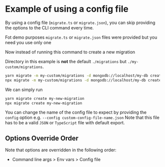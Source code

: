 # Example of using a config file

By using a config file (`migrate.ts` or `migrate.json`), you can skip providing the options to the CLI command every time.

Fot demo purposes `migrate.ts` or `migrate.json` files were provided but you need you use only one

Now instead of running this command to create a new migration

Directory in this example is **not** the default `./migrations` but `./my-custom/migrations`.

```bash
yarn migrate -m my-custom/migrations -d mongodb://localhost/my-db create my-new-migration
npx migrate -m my-custom/migrations -d mongodb://localhost/my-db create my-new-migration
```

We can simply run

```bash
yarn migrate create my-new-migration
npx migrate create my-new-migration
```

You can change the name of the config file to expect by providing the `config` option e.g. `--config custom-config-file-name.json`
Note that this file has to be a valid `JSON` or `TypeScript` file with default export.

## Options Override Order

Note that options are overridden in the following order:

- Command line args > Env vars > Config file
